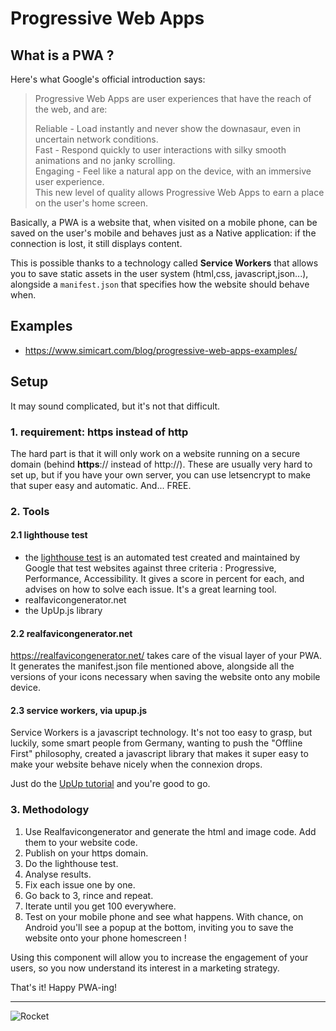 # Progressive Web Apps

## What is a PWA ?

Here's what Google's official introduction says:

> Progressive Web Apps are user experiences that have the reach of the web, and are:
>
> Reliable - Load instantly and never show the downasaur, even in uncertain network conditions.  
Fast - Respond quickly to user interactions with silky smooth animations and no janky scrolling.  
Engaging - Feel like a natural app on the device, with an immersive user experience.  
This new level of quality allows Progressive Web Apps to earn a place on the user's home screen.

Basically, a PWA is a website that, when visited on a mobile phone, can be saved on the user's mobile and behaves just as a Native application: if the connection is lost, it still displays content.

This is possible thanks to a technology called **Service Workers** that allows you to save static assets in the user system (html,css, javascript,json...), alongside a `manifest.json` that specifies how the website should behave when.

## Examples

- https://www.simicart.com/blog/progressive-web-apps-examples/

## Setup

It may sound complicated, but it's not that difficult.

### 1. requirement: https instead of http

 The hard part is that it will only work on a website running on a secure domain (behind **https**:// instead of http://).
These are usually very hard to set up, but if you have your own server, you can use letsencrypt to make that super easy and automatic. And... FREE.

### 2. Tools

#### 2.1 lighthouse test

- the [lighthouse test](https://developers.google.com/web/tools/lighthouse/) is an automated test created and maintained by Google that test websites against three criteria : Progressive, Performance, Accessibility. It gives a score in percent for each, and advises on how to solve each issue. It's a great learning tool.
- realfavicongenerator.net
- the UpUp.js library

#### 2.2 realfavicongenerator.net

https://realfavicongenerator.net/ takes care of the visual layer of your PWA. It generates the manifest.json file mentioned above, alongside all the versions of your icons necessary when saving the website onto any mobile device. 

#### 2.3 service workers, via upup.js

Service Workers is a javascript technology. It's not too easy to grasp, but luckily, some smart people from Germany, wanting to push the "Offline First" philosophy, created a javascript library that makes it super easy to make your website behave nicely when the connexion drops. 

Just do the [UpUp tutorial](https://www.talater.com/upup/getting-started-with-offline-first.html) and you're good to go.

### 3. Methodology

1. Use Realfavicongenerator and generate the html and image code. Add them to your website code.
2. Publish on your https domain.
3. Do the lighthouse test.
4. Analyse results.
5. Fix each issue one by one.
6. Go back to 3, rince and repeat.
6. Iterate until you get 100 everywhere.
7. Test on your mobile phone and see what happens. With chance, on Android you'll see a popup at the bottom, inviting you to save the website onto your phone homescreen !

Using this component will allow you to increase the engagement of your users, so you now understand its interest in a marketing strategy.


That's it! Happy PWA-ing!

--- 

![Rocket](https://media1.giphy.com/media/kjjRGpezebjaw/giphy.gif)
